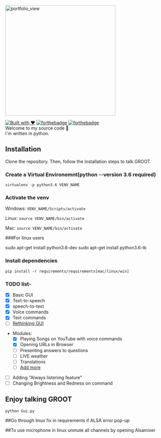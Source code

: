 
<img width="350" alt="portfolio_view" src="https://user-images.githubusercontent.com/26123416/41307339-8701e1e2-6e96-11e8-8bbd-d938c45caf26.png">

[![Built with ❤](https://forthebadge.com/images/badges/built-with-love.svg)](https://omkar.site/)
[![forthebadge](https://forthebadge.com/images/badges/for-you.svg)]()
[![forthebadge](https://forthebadge.com/images/badges/made-with-python.svg)](https://python.org)
<br>
Welcome to my source code 🙈<br>
I'm written in python.<br>


## Installation
Clone the repository. Then, follow the installation steps to talk GROOT.

### Create a Virtual Environemnt(python --version 3.6 required)
```
virtualenv -p python3.6 VENV_NAME
```
### Activate the venv
Windows: `VENV_NAME/Scripts/activate`

Linux: `source VENV_NAME/bin/activate`

Mac: `source VENV_NAME/bin/activate`

###For linux users

sudo apt-get install python3.6-dev
sudo apt-get install python3.6-tk

### Install dependencies

```pip install -r requirements/requirements[mac/linux/win] ```

### TODO list-

* [x] Basic GUI
* [x] Text-to-speech
* [x] speech-to-text
* [x] Voice commands
* [x] Text commands
* [ ] [Rethinking GUI](https://github.com/omi10859/GROOT/issues/8)
* Modules:
    * [x] Playing Songs on YouTube with voice commands
    * [x] Opening URLs in Browser
    * [ ] Presenting answers to questions
    * [ ] LIVE weather
    * [ ] Translations
    * [ ] [Add more](https://github.com/omi10859/GROOT/issues/new)
* [ ] Adding "Always listening feature"
* [ ] Changing Brightness and Redness on command

## Enjoy talking GROOT 
```python Gui.py```

##Go through linux fix in requirements if ALSA error pop-up

##To use microphone in linux unmute all channels by opening Alsamixer
